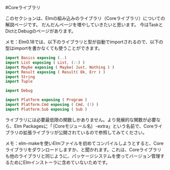 #Coreライブラリ

このセクションは、Elmの組み込みのライブラリ（Coreライブラリ）についての解説ページです。
だんだんページを増やしていきたいと思います。
今はTaskとDictとDebugのページがあります。

メモ：Elm0.18では、以下のライブラリと型が自動でimportされるので、以下の型はimportを書かなくても使うことができます。

```elm
import Basics exposing (..)
import List exposing ( List, (::) )
import Maybe exposing ( Maybe( Just, Nothing ) )
import Result exposing ( Result( Ok, Err ) )
import String
import Tuple

import Debug

import Platform exposing ( Program )
import Platform.Cmd exposing ( Cmd, (!) )
import Platform.Sub exposing ( Sub )
```

ライブラリには必要最低限の関数しかありません。より発展的な関数が必要なら、Elm Packagesに「｛Coreモジュール名｝-extra」という名前で、Coreライブラリの拡張ライブラリが公開されているので参照してみてください。


メモ：elm-makeを使いElmファイルを初めてコンパイルしようとすると、Coreライブラリをダウンロードしますか、と聞かれます。これは、Coreライブラリも他のライブラリと同じように、パッケージシステムを使ってバージョン管理するためにElmインストーラに含めていないためです。

